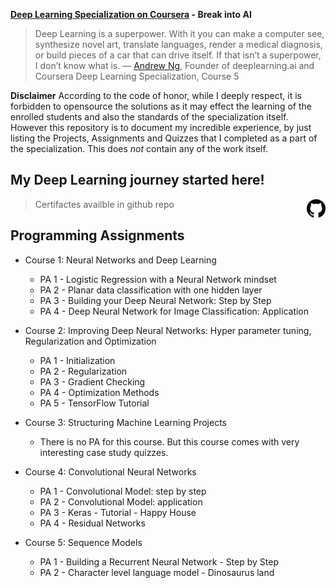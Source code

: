 **[Deep Learning Specialization on Coursera](https://www.coursera.org/specializations/deep-learning) - Break into AI**
>Deep Learning is a superpower. With it you can make a computer see, synthesize novel art, translate languages, render a medical diagnosis, or build pieces of a car that can drive itself. If that isn’t a superpower, I don’t know what is.
— [Andrew Ng](http://www.andrewng.org/), Founder of deeplearning.ai and Coursera
Deep Learning Specialization, Course 5





**Disclaimer**
According to the code of honor, while I deeply respect, it is forbidden to opensource the solutions as it may effect the learning of the enrolled students and also the standards of the specialization itself. However this repository is to document my incredible experience, by just listing the Projects, Assignments and Quizzes that I completed as a part of the specialization. This does *not* contain any of the work itself.

## My Deep Learning journey started here! 

> Certifactes availble in github repo <img src="/images/25231.png" align="right" width="30">


## Programming Assignments

- Course 1: Neural Networks and Deep Learning

  - PA 1 - Logistic Regression with a Neural Network mindset
  - PA 2 - Planar data classification with one hidden layer
  - PA 3 - Building your Deep Neural Network: Step by Step
  - PA 4 - Deep Neural Network for Image Classification: Application
  
- Course 2: Improving Deep Neural Networks: Hyper parameter tuning, Regularization and Optimization

  - PA 1 - Initialization
  - PA 2 - Regularization
  - PA 3 - Gradient Checking
  - PA 4 - Optimization Methods
  - PA 5 - TensorFlow Tutorial

- Course 3: Structuring Machine Learning Projects

  - There is no PA for this course. But this course comes with very interesting case study quizzes.
  
- Course 4: Convolutional Neural Networks

  - PA 1 - Convolutional Model: step by step
  - PA 2 - Convolutional Model: application
  - PA 3 - Keras - Tutorial - Happy House
  - PA 4 - Residual Networks
  
- Course 5: Sequence Models

  - PA 1 - Building a Recurrent Neural Network - Step by Step
  - PA 2 - Character level language model - Dinosaurus land


